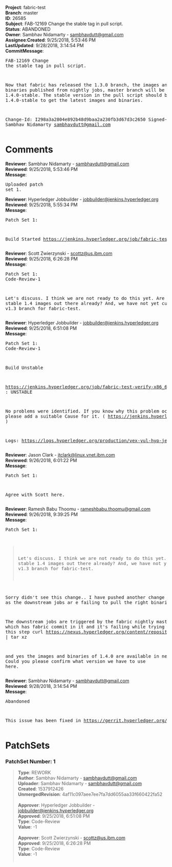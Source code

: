 <strong>Project</strong>: fabric-test</br><strong>Branch</strong>: master<br><strong>ID</strong>: 26585<br><strong>Subject</strong>: FAB-12169 Change the stable tag in pull script.<br><strong>Status</strong>: ABANDONED<br><strong>Owner</strong>: Sambhav Nidamarty - sambhavdutt@gmail.com<br><strong>Assignee</strong>:<strong>Created</strong>: 9/25/2018, 5:53:46 PM<br><strong>LastUpdated</strong>: 9/28/2018, 3:14:54 PM<br><strong>CommitMessage</strong>:<br><pre>FAB-12169 Change the stable tag in pull script.

Now that fabric has released the 1.3.0 branch,
the images and binaries published from nightly jobs,
master branch will be tagged with 1.4.0-stable.
The stable version in the pull script should be
updated to 1.4.0-stable to get the latest images
and binaries.

Change-Id: I298a3a2804e892b48d9baa2a230fb3d67d3c2650
Signed-off-by: Sambhav Nidamarty <sambhavdutt@gmail.com>
</pre><h1>Comments</h1><strong>Reviewer</strong>: Sambhav Nidamarty - sambhavdutt@gmail.com<br><strong>Reviewed</strong>: 9/25/2018, 5:53:46 PM<br><strong>Message</strong>: <pre>Uploaded patch set 1.</pre><strong>Reviewer</strong>: Hyperledger Jobbuilder - jobbuilder@jenkins.hyperledger.org<br><strong>Reviewed</strong>: 9/25/2018, 5:55:34 PM<br><strong>Message</strong>: <pre>Patch Set 1:

Build Started https://jenkins.hyperledger.org/job/fabric-test-verify-x86_64/1947/</pre><strong>Reviewer</strong>: Scott Zwierzynski - scottz@us.ibm.com<br><strong>Reviewed</strong>: 9/25/2018, 6:26:28 PM<br><strong>Message</strong>: <pre>Patch Set 1: Code-Review-1

Let's discuss. I think we are not ready to do this yet. Are there stable 1.4 images out there already? And, we have not yet cut our own v1.3 branch for fabric-test.</pre><strong>Reviewer</strong>: Hyperledger Jobbuilder - jobbuilder@jenkins.hyperledger.org<br><strong>Reviewed</strong>: 9/25/2018, 6:51:08 PM<br><strong>Message</strong>: <pre>Patch Set 1: Code-Review-1

Build Unstable 

https://jenkins.hyperledger.org/job/fabric-test-verify-x86_64/1947/ : UNSTABLE

No problems were identified. If you know why this problem occurred, please add a suitable Cause for it. ( https://jenkins.hyperledger.org/job/fabric-test-verify-x86_64/1947/ )

Logs: https://logs.hyperledger.org/production/vex-yul-hyp-jenkins-3/fabric-test-verify-x86_64/1947</pre><strong>Reviewer</strong>: Jason Clark - jtclark@linux.vnet.ibm.com<br><strong>Reviewed</strong>: 9/26/2018, 6:01:22 PM<br><strong>Message</strong>: <pre>Patch Set 1:

Agree with Scott here.</pre><strong>Reviewer</strong>: Ramesh Babu Thoomu - rameshbabu.thoomu@gmail.com<br><strong>Reviewed</strong>: 9/26/2018, 9:39:25 PM<br><strong>Message</strong>: <pre>Patch Set 1:

> Let's discuss. I think we are not ready to do this yet. Are there
 > stable 1.4 images out there already? And, we have not yet cut our
 > own v1.3 branch for fabric-test.

Sorry didn't see this change.. I have pushed another change here https://gerrit.hyperledger.org/r/#/c/26630/ as the downstream jobs ar  e failing to pull the right binaries.

The downstream jobs are triggered by the fabric nightly master job which has fabric commit in it and it's failing while trying to exeute this step curl https://nexus.hyperledger.org/content/repositories/releases/org/hyperledger/fabric/hyperledger-fabric-$STABLE_VERSION/$OS_VER-$ARCH.$STABLE_VERSION-$RELEASE_COMMIT/hyperledger-fabric-$STABLE_VERSION-$OS_VER-$ARCH.$STABLE_VERSION-$RELEASE_COMMIT.tar.gz | tar xz

and yes the images and binaries of 1.4.0 are available in nexus. Could you please confirm what version we have to use here.</pre><strong>Reviewer</strong>: Sambhav Nidamarty - sambhavdutt@gmail.com<br><strong>Reviewed</strong>: 9/28/2018, 3:14:54 PM<br><strong>Message</strong>: <pre>Abandoned

This issue has been fixed in https://gerrit.hyperledger.org/r/#/c/26640/</pre><h1>PatchSets</h1><h3>PatchSet Number: 1</h3><blockquote><strong>Type</strong>: REWORK<br><strong>Author</strong>: Sambhav Nidamarty - sambhavdutt@gmail.com<br><strong>Uploader</strong>: Sambhav Nidamarty - sambhavdutt@gmail.com<br><strong>Created</strong>: 1537912426<br><strong>UnmergedRevision</strong>: 4af11c097aee7ee7fa7dd6055aa33f660422fa52<br><br><strong>Approver</strong>: Hyperledger Jobbuilder - jobbuilder@jenkins.hyperledger.org<br><strong>Approved</strong>: 9/25/2018, 6:51:08 PM<br><strong>Type</strong>: Code-Review<br><strong>Value</strong>: -1<br><br><strong>Approver</strong>: Scott Zwierzynski - scottz@us.ibm.com<br><strong>Approved</strong>: 9/25/2018, 6:26:28 PM<br><strong>Type</strong>: Code-Review<br><strong>Value</strong>: -1<br><br></blockquote>